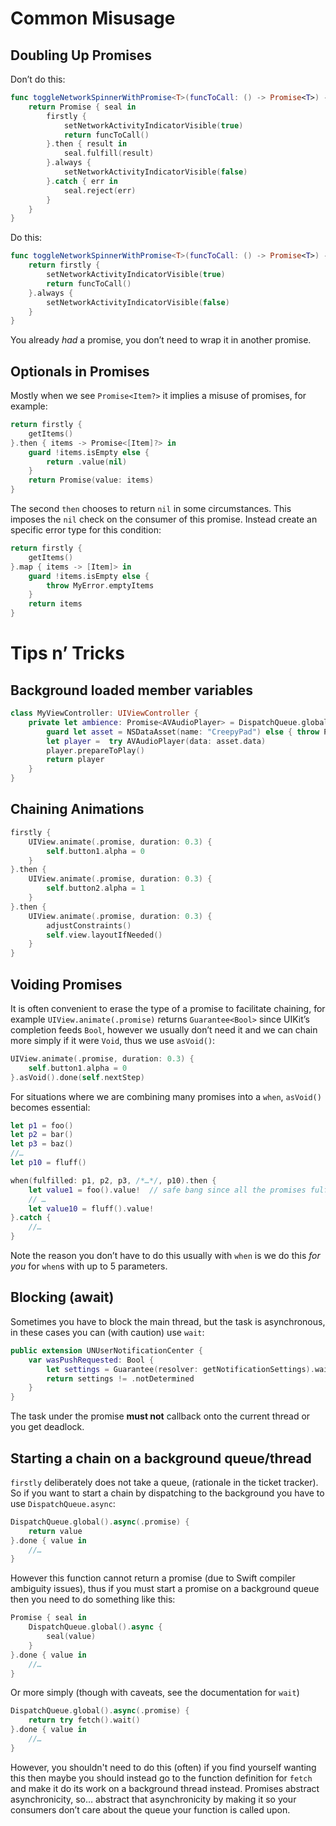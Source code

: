 # Common Misusage

## Doubling Up Promises

Don’t do this:

```swift
func toggleNetworkSpinnerWithPromise<T>(funcToCall: () -> Promise<T>) -> Promise<T> {
    return Promise { seal in
        firstly {
            setNetworkActivityIndicatorVisible(true)
            return funcToCall()
        }.then { result in
            seal.fulfill(result)
        }.always {
            setNetworkActivityIndicatorVisible(false)
        }.catch { err in
            seal.reject(err)
        }
    }
}
```

Do this:

```swift
func toggleNetworkSpinnerWithPromise<T>(funcToCall: () -> Promise<T>) -> Promise<T> {
    return firstly {
        setNetworkActivityIndicatorVisible(true)
        return funcToCall()
    }.always {
        setNetworkActivityIndicatorVisible(false)
    }
}
```

You already *had* a promise, you don’t need to wrap it in another promise.


## Optionals in Promises

Mostly when we see `Promise<Item?>` it implies a misuse of promises, for
example:

```swift
return firstly {
    getItems()
}.then { items -> Promise<[Item]?> in
    guard !items.isEmpty else {
        return .value(nil)
    }
    return Promise(value: items)
}
```

The second `then` chooses to return `nil` in some circumstances. This imposes
the `nil` check on the consumer of this promise. Instead create an specific
error type for this condition:

```swift
return firstly {
    getItems()
}.map { items -> [Item]> in
    guard !items.isEmpty else {
        throw MyError.emptyItems
    }
    return items
}
```

# Tips n’ Tricks

## Background loaded member variables

```swift
class MyViewController: UIViewController {
    private let ambience: Promise<AVAudioPlayer> = DispatchQueue.global().async(.promise) {
        guard let asset = NSDataAsset(name: "CreepyPad") else { throw PMKError.badInput }
        let player =  try AVAudioPlayer(data: asset.data)
        player.prepareToPlay()
        return player
    }
}
```

## Chaining Animations

```swift
firstly {
    UIView.animate(.promise, duration: 0.3) {
        self.button1.alpha = 0
    }
}.then {
    UIView.animate(.promise, duration: 0.3) {
        self.button2.alpha = 1
    }
}.then {
    UIView.animate(.promise, duration: 0.3) {
        adjustConstraints()
        self.view.layoutIfNeeded()
    }
}
```


## Voiding Promises

It is often convenient to erase the type of a promise to facilitate chaining,
for example `UIView.animate(.promise)` returns `Guarantee<Bool>` since UIKit’s
completion feeds `Bool`, however we usually don’t need it and we can chain
more simply if it were `Void`, thus we use `asVoid()`:

```swift
UIView.animate(.promise, duration: 0.3) {
    self.button1.alpha = 0
}.asVoid().done(self.nextStep)
```

For situations where we are combining many promises into a `when`, `asVoid()`
becomes essential:

```swift
let p1 = foo()
let p2 = bar()
let p3 = baz()
//…
let p10 = fluff()

when(fulfilled: p1, p2, p3, /*…*/, p10).then {
    let value1 = foo().value!  // safe bang since all the promises fulfilled
    // …
    let value10 = fluff().value!
}.catch {
    //…
}
```

Note the reason you don’t have to do this usually with `when` is we do this *for
you* for `when`s with up to 5 parameters.


## Blocking (await)

Sometimes you have to block the main thread, but the task is asynchronous, in
these cases you can (with caution) use `wait`:

```swift
public extension UNUserNotificationCenter {
    var wasPushRequested: Bool {
        let settings = Guarantee(resolver: getNotificationSettings).wait()
        return settings != .notDetermined
    }
}
```

The task under the promise **must not** callback onto the current thread or you get
deadlock.

## Starting a chain on a background queue/thread

`firstly` deliberately does not take a queue, (rationale in the ticket tracker).
So if you want to start a chain by dispatching to the background you have to use
`DispatchQueue.async`:

```swift
DispatchQueue.global().async(.promise) {
    return value  
}.done { value in
    //…
}
```

However this function cannot return a promise (due to Swift compiler ambiguity
issues), thus if you must start a promise on a background queue then you need to
do something like this:


```swift
Promise { seal in
    DispatchQueue.global().async {
        seal(value)
    }  
}.done { value in
    //…
}
```

Or more simply (though with caveats, see the documentation for `wait`)

```swift
DispatchQueue.global().async(.promise) {
    return try fetch().wait()
}.done { value in
    //…
}
```

However, you shouldn't need to do this (often) if you find yourself wanting this
then maybe you should instead go to the function definition for `fetch` and make
it do its work on a background thread instead. Promises abstract asynchronicity,
so… abstract that asynchronicity by making it so your consumers don’t care about
the queue your function is called upon.
